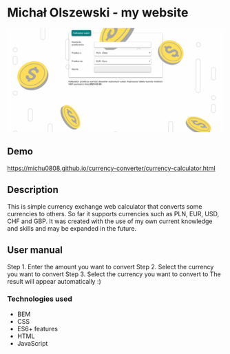 # Michał Olszewski - my website

![Animacja](images/userManualAnimation.gif)

## Demo

https://michu0808.github.io/currency-converter/currency-calculator.html

## Description

This is simple currency exchange web calculator that converts some currencies to others. So far it supports currencies such as PLN, EUR, USD, CHF and GBP. It was created with the use of my own current knowledge and skills and may be expanded in the future.

## User manual
Step 1. Enter the amount you want to convert
Step 2. Select the currency you want to convert
Step 3. Select the currency you want to convert to
The result will appear automatically :)

### Technologies used
- BEM
- CSS
- ES6+ features
- HTML
- JavaScript
